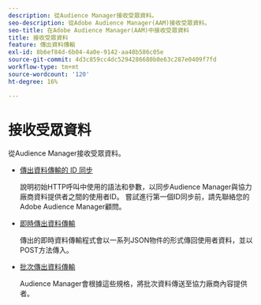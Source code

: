 ```yaml
---
description: 從Audience Manager接收受眾資料。
seo-description: 從Adobe Audience Manager(AAM)接收受眾資料。
seo-title: 在Adobe Audience Manager(AAM)中接收受眾資料
title: 接收受眾資料
feature: 傳出資料傳輸
exl-id: 8b6ef84d-6b04-4a0e-9142-aa48b586c05e
source-git-commit: 4d3c859cc4dc5294286680b0e63c287e0409f7fd
workflow-type: tm+mt
source-wordcount: '120'
ht-degree: 16%

---
```


# 接收受眾資料

從Audience Manager接收受眾資料。

* [傳出資料傳輸的 ID 同步](id-sync-outbound.md)

   說明初始HTTP呼叫中使用的語法和參數，以同步Audience Manager與協力廠商資料提供者之間的使用者ID。 嘗試進行第一個ID同步前，請先聯絡您的Adobe Audience Manager顧問。

* [即時傳出資料傳輸](real-time-outbound-transfers/real-time-outbound-transfers.md)

   傳出的即時資料傳輸程式會以一系列JSON物件的形式傳回使用者資料，並以POST方法傳入。

* [批次傳出資料傳輸](batch-outbound-transfers/batch-outbound-overview.md)

   Audience Manager會根據這些規格，將批次資料傳送至協力廠商內容提供者。
